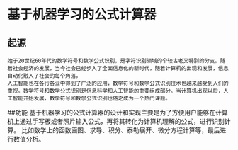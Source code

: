 # 基于机器学习的公式计算器

## **起源**

    始于20世纪60年代的数学符号和数学公式识別，是字符识别领域的个较古老又特别的分支。随着社会经济的发展，当今社会已经步入了全面信息化的新时代，随着计算机的出现和发展，信息自动化融入了社会的每个角落，
    人工智能也在各行各业中得到了广泛的应用，数学符号和数学公式识別技术也越来越受到人们的重视。数学符号和数学公式识别是信息科学和人工智能的重要组成部分。当计算机出现以后，人工智能开始发展，数学符号和数学公式识别也随之成为一个热门课题。
    
   ##功能 
    基于机器学习的公式计算器的设计和实现主要是为了方便用户能够在计算机上通过手写板或者照片输入公式，再将其转化为计算机理解的公式，进行识别计算。
    比如数学上的函数画图、求导、积分、泰勒展开、微分方程计算等，最后进行数值分析。

